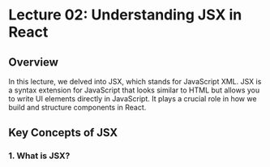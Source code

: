 # Lecture 02: Understanding JSX in React

## Overview

In this lecture, we delved into JSX, which stands for JavaScript XML. JSX is a syntax extension for JavaScript that looks similar to HTML but allows you to write UI elements directly in JavaScript. It plays a crucial role in how we build and structure components in React.

## Key Concepts of JSX

### 1. What is JSX?
